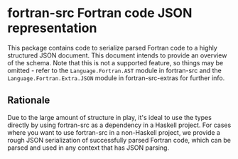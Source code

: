 # fortran-src Fortran code JSON representation
This package contains code to serialize parsed Fortran code to a highly
structured JSON document. This document intends to provide an overview of the
schema. Note that this is not a supported feature, so things may be omitted -
refer to the `Language.Fortran.AST` module in fortran-src and the
`Language.Fortran.Extra.JSON` module in fortran-src-extras for further info.

## Rationale
Due to the large amount of structure in play, it's ideal to use the types
directly by using fortran-src as a dependency in a Haskell project. For cases
where you want to use fortran-src in a non-Haskell project, we provide a rough
JSON serialization of successfully parsed Fortran code, which can be parsed and
used in any context that has JSON parsing.


